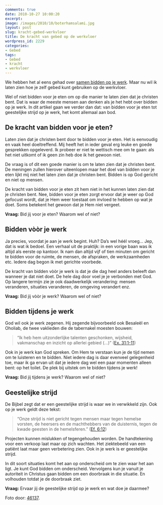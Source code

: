 ```yaml
---
comments: true
date: 2010-10-27 10:00:20
excerpt:  
image: /images/2010/10/boterhamsalami.jpg
layout: post
slug: kracht-gebed-werkvloer
title: De kracht van gebed op de werkvloer
wordpress_id: 2229
categories:
- Gebed
tags:
- Gebed
- kracht
- werkvloer
---
```


We hebben het al eens gehad over [samen bidden op je werk](/2010/01/18/7-redenen-om-samen-te-bidden-op-je-werk/). Maar nu wil ik laten zien hoe je zelf gebed kunt gebruiken op de werkvloer.

Wel of niet bidden voor je eten om op die manier te laten zien dat je christen bent. Dat is waar de meeste mensen aan denken als je het hebt over bidden op je werk. In dit artikel gaan we verder dan dat: van bidden voor je eten tot geestelijke strijd op je werk, het komt allemaal aan bod.





## De kracht van bidden voor je eten?


Laten zien dat je christen bent door te bidden voor je eten. Het is eenvoudig en vaak heel doeltreffend. Mij heeft het in ieder geval erg leuke en goede gesprekken opgeleverd. Ik probeer er niet te wettisch mee om te gaan: als het niet uitkomt of ik geen zin heb doe ik het gewoon niet.

De vraag is of dit een goede manier is om te laten zien dat je christen bent. De meningen zullen hierover uiteenlopen maar het doel van bidden voor je eten lijkt mij niet het laten zien dat je christen bent. Bidden is op God gericht en niet op mensen.

De kracht van bidden voor je eten zit hem niet in het kunnen laten zien dat je christen bent. Nee, bidden voor je eten zorgt ervoor dat je weer op God gefocust wordt, dat je Hem weer toestaat om invloed te hebben op wat je doet. Soms betekent het gewoon dat je Hem niet vergeet.

**Vraag:** Bid jij voor je eten? Waarom wel of niet?



## Bidden vòòr je werk


Ja precies, voordat je aan je werk begint. Huh? Da’s wel héél vroeg… Jep, dat is wat ik bedoel. Een verhaal uit de praktijk: in een vorige baan was ik altijd als eerste op kantoor. Ik nam dan altijd vijf of tien minuten om gericht te bidden voor de ruimte, de mensen, de afspraken, de werkzaamheden etc. Iedere dag begon ik met gerichte voorbede.

De kracht van bidden vòòr je werk is dat je die dag heel anders beleeft dan wanneer je dat niet doet. De hele dag door voel je je verbonden met God. Op langere termijn zie je ook daadwerkelijk verandering: mensen veranderen, situaties veranderen, de omgeving verandert enz.

**Vraag:** Bid jij vòòr je werk? Waarom wel of niet?



## Bidden tijdens je werk


God wil ook je werk zegenen. Hij zegende bijvoorbeeld ook Besaleël en Oholiab, de twee vaklieden die de tabernakel moesten bouwen:


> “Ik heb hem uitzonderlijke talenten geschonken, wijsheid, vakmanschap en inzicht op allerlei gebied (...)” ([Ex. 31:1-11](http://www.biblija.net/biblija.cgi?m=Ex+31:1-11&id42=0&id18=1&pos=0&l=nl&set=10))



Ook in je werk kan God spreken. Om Hem te verstaan kun je de tijd nemen om te luisteren en te bidden. Niet iedere dag is daar evenveel gelegenheid toe, maar ik ga ervan uit dat je iedere dag wel een paar momenten alleen bent: op het toilet. De plek bij uitstek om te bidden tijdens je werk!

**Vraag:** Bid jij tijdens je werk? Waarom wel of niet?



## Geestelijke strijd


De Bijbel zegt dat er een geestelijke strijd is waar we in verwikkeld zijn. Ook op je werk geldt deze tekst:


> “Onze strijd is niet gericht tegen mensen maar tegen hemelse vorsten, de heersers en de machthebbers van de duisternis, tegen de kwade geesten in de hemelsferen.” ([Ef. 6:12](http://www.biblija.net/biblija.cgi?m=Ef+6:12&id42=0&id18=1&pos=0&l=nl&set=10))



Projecten kunnen mislukken of tegengehouden worden. De handtekening voor een verkoop laat maar op zich wachten. Het ziektebeeld van een patiënt laat maar geen verbetering zien. Ook in je werk is er geestelijke strijd.

In dit soort situaties komt het aan op onderscheid om te zien waar het aan ligt. Je kunt God bidden om onderscheid. Vervolgens kun je vanuit je autoriteit in Christus gaan bidden om een doorbraak in die situatie. En volhouden totdat je de doorbraak ziet.

**Vraag:** Ervaar jij de geestelijke strijd op je werk en wat doe je daarmee?



Foto door: [46137](http://www.flickr.com/photos/wolfworld/229506852/).
